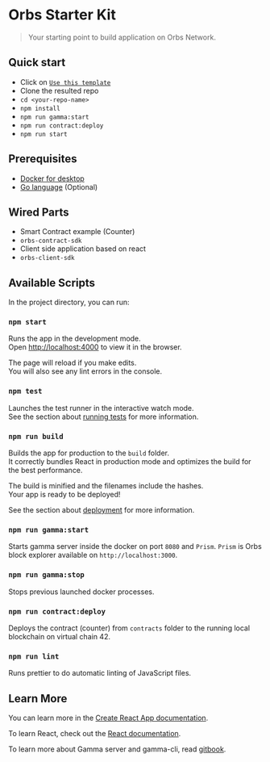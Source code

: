 # Orbs Starter Kit
> Your starting point to build application on Orbs Network.

## Quick start
* Click on [`Use this template`](https://github.com/orbs-network/orbs-starter-kit/generate)
* Clone the resulted repo
* `cd <your-repo-name>`
* `npm install`
* `npm run gamma:start`
* `npm run contract:deploy`
* `npm run start`

## Prerequisites
* [Docker for desktop](https://www.docker.com/products/docker-desktop)
* [Go language](https://golang.org/doc/install) (Optional)

## Wired Parts
* Smart Contract example (Counter)
* `orbs-contract-sdk`
* Client side application based on react
* `orbs-client-sdk`

## Available Scripts

In the project directory, you can run:

### `npm start`

Runs the app in the development mode.<br>
Open [http://localhost:4000](http://localhost:4000) to view it in the browser.

The page will reload if you make edits.<br>
You will also see any lint errors in the console.

### `npm test`

Launches the test runner in the interactive watch mode.<br>
See the section about [running tests](https://facebook.github.io/create-react-app/docs/running-tests) for more information.

### `npm run build`

Builds the app for production to the `build` folder.<br>
It correctly bundles React in production mode and optimizes the build for the best performance.

The build is minified and the filenames include the hashes.<br>
Your app is ready to be deployed!

See the section about [deployment](https://facebook.github.io/create-react-app/docs/deployment) for more information.

### `npm run gamma:start`

Starts gamma server inside the docker on port `8080` and `Prism`. `Prism` is Orbs block explorer available on `http://localhost:3000`.

### `npm run gamma:stop`

Stops previous launched docker processes.

### `npm run contract:deploy`

Deploys the contract (counter) from `contracts` folder to the running local blockchain on virtual chain 42.

### `npm run lint`

Runs prettier to do automatic linting of JavaScript files.

## Learn More

You can learn more in the [Create React App documentation](https://facebook.github.io/create-react-app/docs/getting-started).

To learn React, check out the [React documentation](https://reactjs.org/).

To learn more about Gamma server and gamma-cli, read [gitbook](https://orbs.gitbook.io/contract-sdk).
